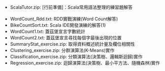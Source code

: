 
<ul>
    <li>ScalaTutor.zip: [行前準備]：Scala常用語法整理的練習題解答</li>
    <li>WordCount_Rdd.txt: RDD實戰演練(Word Count解答)</li>
    <li>BikeCountSort.txt: Scala IDE開發演練的解答(1)</li>
    <li>WordCount1.txt: 蓋茲堡宣言字數統計</li>
    <li>WordCount2.txt: 蓋茲堡宣言尋找每個字最後出現的位置</li>
    <li>SummaryStat_exercise.zip: 取得資料概述統計量及欄位相關性</li>
    <li>Clustering_exercise.zip: 分群演算法(K-Means)實作</li>
    <li>Classification_exercise.zip: 分類演算法(決策樹、邏輯斯迴歸)實作</li>
    <li>Regression_exercise.zip: 迴歸演算法(決策樹、最小平方法、隨機森林)實作</li>
</ul>

